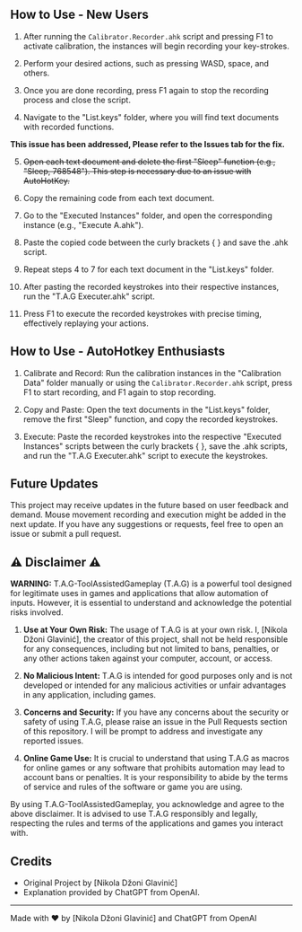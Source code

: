## How to Use - New Users

1. After running the `Calibrator.Recorder.ahk` script and pressing F1 to activate calibration, the instances will begin recording your key-strokes.
2. Perform your desired actions, such as pressing WASD, space, and others.

3. Once you are done recording, press F1 again to stop the recording process and close the script.

4. Navigate to the "List.keys" folder, where you will find text documents with recorded functions.

 **This issue has been addressed, Please refer to the Issues tab for the fix.**

5. ~~Open each text document and delete the first "Sleep" function (e.g., "Sleep, 768548"). This step is necessary due to an issue with AutoHotKey.~~

6. Copy the remaining code from each text document.

7. Go to the "Executed Instances" folder, and open the corresponding instance (e.g., "Execute A.ahk").

8. Paste the copied code between the curly brackets { } and save the .ahk script.

9. Repeat steps 4 to 7 for each text document in the "List.keys" folder.

10. After pasting the recorded keystrokes into their respective instances, run the "T.A.G Executer.ahk" script.

11. Press F1 to execute the recorded keystrokes with precise timing, effectively replaying your actions.

## How to Use - AutoHotkey Enthusiasts

1. Calibrate and Record: Run the calibration instances in the "Calibration Data" folder manually or using the `Calibrator.Recorder.ahk` script, press F1 to start recording, and F1 again to stop recording.

2. Copy and Paste: Open the text documents in the "List.keys" folder, remove the first "Sleep" function, and copy the recorded keystrokes.

3. Execute: Paste the recorded keystrokes into the respective "Executed Instances" scripts between the curly brackets { }, save the .ahk scripts, and run the "T.A.G Executer.ahk" script to execute the keystrokes.

## Future Updates

This project may receive updates in the future based on user feedback and demand. Mouse movement recording and execution might be added in the next update. If you have any suggestions or requests, feel free to open an issue or submit a pull request.

## ⚠️ Disclaimer ⚠️

**WARNING:** T.A.G-ToolAssistedGameplay (T.A.G) is a powerful tool designed for legitimate uses in games and applications that allow automation of inputs. However, it is essential to understand and acknowledge the potential risks involved.

1. **Use at Your Own Risk:** The usage of T.A.G is at your own risk. I, [Nikola Džoni Glavinić], the creator of this project, shall not be held responsible for any consequences, including but not limited to bans, penalties, or any other actions taken against your computer, account, or access.

2. **No Malicious Intent:** T.A.G is intended for good purposes only and is not developed or intended for any malicious activities or unfair advantages in any application, including games.

3. **Concerns and Security:** If you have any concerns about the security or safety of using T.A.G, please raise an issue in the Pull Requests section of this repository. I will be prompt to address and investigate any reported issues.

4. **Online Game Use:** It is crucial to understand that using T.A.G as macros for online games or any software that prohibits automation may lead to account bans or penalties. It is your responsibility to abide by the terms of service and rules of the software or game you are using.

By using T.A.G-ToolAssistedGameplay, you acknowledge and agree to the above disclaimer. It is advised to use T.A.G responsibly and legally, respecting the rules and terms of the applications and games you interact with.


## Credits

- Original Project by [Nikola Džoni Glavinić]
- Explanation provided by ChatGPT from OpenAI.

---
Made with ❤️ by [Nikola Džoni Glavinić] and ChatGPT from OpenAI
